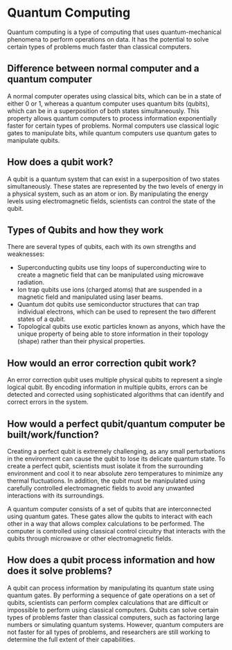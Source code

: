 # Quantum Computing
Quantum computing is a type of computing that uses quantum-mechanical phenomena to perform operations on data. It has the potential to solve certain types of problems much faster than classical computers.

## Difference between normal computer and a quantum computer

A normal computer operates using classical bits, which can be in a state of either 0 or 1, whereas a quantum computer uses quantum bits (qubits), which can be in a superposition of both states simultaneously. This property allows quantum computers to process information exponentially faster for certain types of problems. Normal computers use classical logic gates to manipulate bits, while quantum computers use quantum gates to manipulate qubits.

## How does a qubit work?

A qubit is a quantum system that can exist in a superposition of two states simultaneously. These states are represented by the two levels of energy in a physical system, such as an atom or ion. By manipulating the energy levels using electromagnetic fields, scientists can control the state of the qubit.

## Types of Qubits and how they work

There are several types of qubits, each with its own strengths and weaknesses:

- Superconducting qubits use tiny loops of superconducting wire to create a magnetic field that can be manipulated using microwave radiation.
- Ion trap qubits use ions (charged atoms) that are suspended in a magnetic field and manipulated using laser beams.
- Quantum dot qubits use semiconductor structures that can trap individual electrons, which can be used to represent the two different states of a qubit.
- Topological qubits use exotic particles known as anyons, which have the unique property of being able to store information in their topology (shape) rather than their physical properties.

## How would an error correction qubit work?

An error correction qubit uses multiple physical qubits to represent a single logical qubit. By encoding information in multiple qubits, errors can be detected and corrected using sophisticated algorithms that can identify and correct errors in the system.

## How would a perfect qubit/quantum computer be built/work/function?

Creating a perfect qubit is extremely challenging, as any small perturbations in the environment can cause the qubit to lose its delicate quantum state. To create a perfect qubit, scientists must isolate it from the surrounding environment and cool it to near absolute zero temperatures to minimize any thermal fluctuations. In addition, the qubit must be manipulated using carefully controlled electromagnetic fields to avoid any unwanted interactions with its surroundings.

A quantum computer consists of a set of qubits that are interconnected using quantum gates. These gates allow the qubits to interact with each other in a way that allows complex calculations to be performed. The computer is controlled using classical control circuitry that interacts with the qubits through microwave or other electromagnetic fields.

## How does a qubit process information and how does it solve problems?

A qubit can process information by manipulating its quantum state using quantum gates. By performing a sequence of gate operations on a set of qubits, scientists can perform complex calculations that are difficult or impossible to perform using classical computers. Qubits can solve certain types of problems faster than classical computers, such as factoring large numbers or simulating quantum systems. However, quantum computers are not faster for all types of problems, and researchers are still working to determine the full extent of their capabilities.
